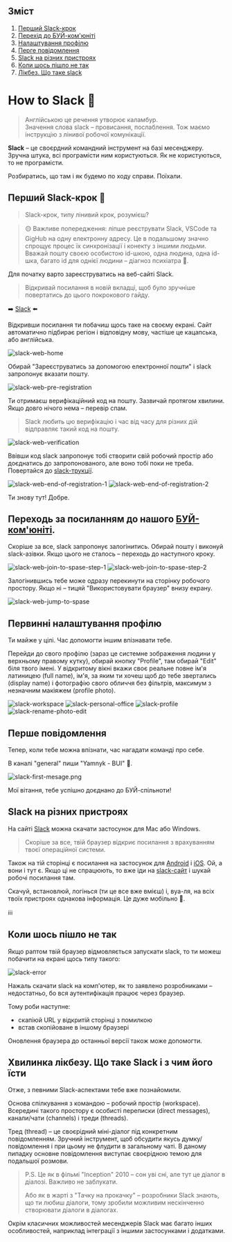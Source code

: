 ## Зміст

1. [Перший Slack-крок](#перший-slack-крок-🤪)
2. [Перехід до БУЙ-ком'юніті](#переходь-за-посиланням-до-нашого-буй-комюніті)
3. [Налаштування профілю](#первинні-налаштування-профілю)
4. [Перге повідомлення](#перше-повідомлення)
5. [Slack на різних пристроях](#slack-на-різних-пристроях)
6. [Коли шось пішло не так](#коли-шось-пішло-не-так)
7. [Лікбез. Що таке slack](#хвилинка-лікбезу-що-таке-slack-і-з-чим-його-їсти)

# How to Slack 🤪

> Англійською це речення утворює каламбур. <br>
> Значення слова slack – провисання, послаблення. Тож маємо інструкцію з лінивої робочої комунікації.

<b>Slack</b> – це своєрдний командний інструмент на базі месенджеру. Зручна штука, всі програмісти ним користуються. Як не користуються, то не програмісти.

Розбиратись, що там і як будемо по ходу справи. Поїхали.

## Перший Slack-крок 🤪

> Slack-крок, типу лінивий крок, розумієш?

> 🟡
> Важливе попередження: ліпше реєструвати Slack, VSCode та GigHub на одну електронну адресу. Це в подальшому значно спрощує процес їх синхронізації і конекту з іншими людьми. Вважай пошту своєю особистою id-шкою, одна людина, одна id-шка, багато id для однієї людини – діагноз психіатра 🤪.

Для початку варто зареєструватись на веб-сайті Slack.

> Відкривай посилання в новій вкладці, щоб було зручніше повертатись до цього покрокового гайду.

➡️ [Slack](https://slack.com/) ⬅️

Відкривши посилання ти побачиш щось таке на своєму екрані. Сайт автоматично підбирає регіон і відповідну мову, частіше це кацапська, або англійська.

![slack-web-home](./img/slack-web-home.jpeg)

Обирай "Зареєструватись за допомогою електронної пошти" і slack запропонує вказати пошту.

![slack-web-pre-registration](./img/slack-web-pre-registration.png)

Ти отримаєш верифікаційний код на пошту. Зазвичай протягом хвилини. Якщо довго нічого нема – перевір спам.

> Slack любить цю верифікацію і час від часу для різних дій відправляє такий код на пошту.

![slack-web-verification](./img/slack-web-verification.jpeg)

Ввівши код slack запропонує тобі створити свій робочий простір або доєднатись до запропонованого, але воно тобі поки не треба. Повертайся до [slack-трукції](#переходь-за-посиланням-до-нашого-буй-комюніті).

![slack-web-end-of-registration-1](./img/slack-web-end-of-registration-1.png)
![slack-web-end-of-registration-2](./img/slack-web-end-of-registration-2.png)

Ти знову тут! Добре.

## Переходь за посиланням до нашого [БУЙ-ком'юніті](https://join.slack.com/t/buoy-studies/shared_invite/zt-1p8hsu1td-0ByZpF1usM0v2t_QyIyzLw).

Скоріше за все, slack запропонує залогінитись. Обирай пошту і виконуй slack-азівки.
Якщо цього не сталось – переходь до наступного кроку.

![slack-web-join-to-spase-step-1](./img/slack-web-join-to-spase-step-1.png)
![slack-web-join-to-spase-step-2](./img/slack-web-join-to-spase-step-2.png)

Залогінившись тебе може одразу перекинути на сторінку робочого простору. Якщо ні – тицяй "Використовувати браузер" внизу екрану.

![slack-web-jump-to-spase](./img/slack-web-jump-to-spase.jpeg)

## Первинні налаштування профілю

Ти майже у цілі. Час допомогти іншим впізнавати тебе.

Перейди до свого профілю (зараз це системне зображення людини у верхньому правому кутку), обирай кнопку "Profile", там обирай "Edit" біля твого імені. У відкритому вікні вкажи своє реальне повне ім'я латиницею (full name), ім'я, за яким ти хочеш щоб до тебе звертались (display name) і фотографію свого обличчя без фільтрів, максимум з незначним макіяжем (profile photo).

![slack-workspace](./img/slack-workspace.jpeg)
![slack-personal-office](./img/slack-personal-office.png)
![slack-profile](./img/slack-profile.jpeg)
![slack-rename-photo-edit](./img/slack-rename-photo-edit.jpeg)

## Перше повідомлення

Тепер, коли тебе можна впізнати, час нагадати команді про себе.

В каналі "general" пиши "Yamnyk - BUI" 🤪.

![slack-first-mesage.png](./img/slack-first-mesage.png)

Мої вітання, тебе успішно доєднано до БУЙ-спільноти!

## Slack на різних пристроях

На сайті [Slack](https://slack.com/downloads) можна скачати застосунок для Mac або Windows.

> Скоріше за все, твій браузер відкриє посилання з врахуванням твоєї операційної системи.

Також на тій сторінці є посилання на застосунок для [Android](https://play.google.com/store/apps/details?id=com.Slack) і [iOS](https://itunes.apple.com/app/slack-app/id618783545?ls=1&mt=8). Ой, а вони і тут є. Якщо ці не спрацюють, то вже іди на [slack-сайт](https://slack.com/downloads) і шукай робочі посилання там.

Скачуй, встановлюй, логінься (ти це все вже вмієш) і, вуа-ля, на всіх твоїх пристроях однакова інформація. Це дуже мобільно 🤪.

ℹ️ℹ️ℹ️

## <b>Коли шось пішло не так</b>

Якщо раптом твій браузер відмовляється запускати slack, то ти можеш побачити на екрані щось типу такого:

![slack-error](./img/slack-error.png)

Нажаль скачати slack на комп'ютер, як то заявлено розробниками – недостатньо, бо вся аутентифікація працює через браузер.

Тому роби наступне:

- скапіюй URL у відкритій сторінці з помилкою
- встав скопійоване в іншому браузері

Оновлення браузера до останньої версії також може допомогти.

## <b>Хвилинка лікбезу.</b> Що таке Slack і з чим його їсти

Отже, з певними Slack-аспектами тебе вже познайомили.

Основа спілкування з командою – робочий простір (workspace). Всередині такого простору є особисті переписки (direct messages), канали/чати (channels) і треди (threads).

Тред (thread) – це своєрідний міні-діалог під конкретним повідомленням. Зручний інструмент, щоб обсудити якусь думку/повідомлення і при цьому не флудити в загальному чаті. В даному пипадку основне повідомлення виступає своєрідною темою для подальшої розмови.

> P.S. Це як в фільмі "Inception" 2010 – сон уві сні, але тут це діалог в діалозі. Важливо не заблукати.
>
> Або як в жарті з "Тачку на прокачку" – розробники Slack знають, що ти любиш діалоги, тому зробили можливим нескінченно створювати діалоги в діалогах.

Окрім класичних можливостей месенджерів Slack має багато інших особливостей, наприклад інтеграції з іншими застосунками і додатками.
